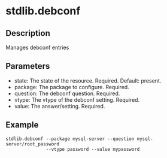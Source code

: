 # stdlib.debconf

## Description

Manages debconf entries

## Parameters

* state: The state of the resource. Required. Default: present.
* package: The package to configure. Required.
* question: The debconf question. Required.
* vtype: The vtype of the debconf setting. Required.
* value: The answer/setting. Required.

## Example

```shell
stdlib.debconf --package mysql-server --question mysql-server/root_password
               --vtype password --value mypassword
```

